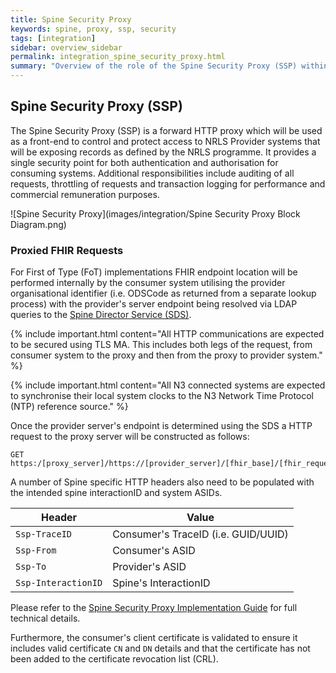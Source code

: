 ```yaml
---
title: Spine Security Proxy
keywords: spine, proxy, ssp, security
tags: [integration]
sidebar: overview_sidebar
permalink: integration_spine_security_proxy.html
summary: "Overview of the role of the Spine Security Proxy (SSP) within NRLS."
---
```


## Spine Security Proxy (SSP) ##

The Spine Security Proxy (SSP) is a forward HTTP proxy which will be used as a front-end to control and protect access to NRLS Provider systems that will be exposing records as defined by the NRLS programme.  It provides a single security point for both authentication and authorisation for consuming systems. Additional responsibilities include auditing of all requests, throttling of requests and transaction logging for performance and commercial remuneration purposes. 

![Spine Security Proxy](images/integration/Spine Security Proxy Block Diagram.png)

### Proxied FHIR Requests ###

For First of Type (FoT) implementations FHIR endpoint location will be performed internally by the consumer system utilising the provider organisational identifier (i.e. ODSCode as returned from a separate lookup process) with the provider's server endpoint being resolved via LDAP queries to the [Spine Director Service (SDS)](integration_spine_directory_service.html).

{% include important.html content="All HTTP communications are expected to be secured using TLS MA. This includes both legs of the request, from consumer system to the proxy and then from the proxy to provider system." %}

{% include important.html content="All N3 connected systems are expected to synchronise their local system clocks to the N3 Network Time Protocol (NTP) reference source." %}

Once the provider server's endpoint is determined using the SDS a HTTP request to the proxy server will be constructed as follows:

```http
GET https:/[proxy_server]/https://[provider_server]/[fhir_base]/[fhir_request]
```

A number of Spine specific HTTP headers also need to be populated with the intended spine interactionID and system ASIDs.

| Header               | Value |
|----------------------|-------|
| `Ssp-TraceID`        | Consumer's TraceID (i.e. GUID/UUID) |
| `Ssp-From`           | Consumer's ASID |
| `Ssp-To`             | Provider's ASID |
| `Ssp-InteractionID`  | Spine's InteractionID |

Please refer to the [Spine Security Proxy Implementation Guide](integration_spine_security_proxy_implementation_guide.html) for full technical details.

Furthermore, the consumer's client certificate is validated to ensure it includes valid certificate `CN` and `DN` details and that the certificate has not been added to the certificate revocation list (CRL).